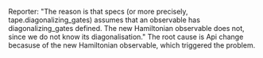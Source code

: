 Reporter: "The reason is that specs (or more precisely, tape.diagonalizing_gates) assumes that an observable has diagonalizing_gates defined. The new Hamiltonian observable does not, since we do not know its diagonalisation." The root cause is Api change becasuse of the new Hamiltonian observable, which triggered the problem.